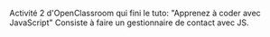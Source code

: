 Activité 2 d'OpenClassroom qui fini le tuto: "Apprenez à coder avec JavaScript"
Consiste à faire un gestionnaire de contact avec JS.
